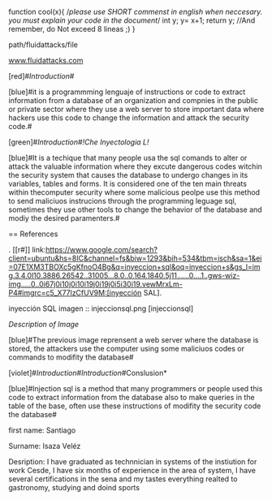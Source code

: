function cool(x){
 /*please use SHORT commenst in english when neccesary.
 you must explain your code in the document*/
 int y;
 y= x+1;
 return y;
 //And remember, do Not exceed 8 lineas ;)
 }


path/fluidattacks/file

www.fluidattacks.com



 [red]#*Introduction*#

[blue]#it is a programmming lenguaje of 
instructions or code to extract
information from a database of an
organization and compnies in the
public or private sector where they use
a web server to store important data 
where hackers use this code to
change the information and attack the
security code.#

[green]#*Introduction*#*!Che Inyectologia L!*

[blue]#It is a techique that many people usa
the sql comands to alter or attack
the valuable information where they
excute dangerous codes witchin the
security system that causes the 
database to undergo changes in its
variables, tables and forms.
It is considered one of the ten main
threats within thecomputer security 
where some malicious peolpe use this
method to send maliciuos instrucions 
through the programming leguage sql,
sometimes they use other tools to
change the behavior of the database
and modiy the desired paramenters.#

== References

. [[r#]] link:https://www.google.com/search?client=ubuntu&hs=8IC&channel=fs&biw=1293&bih=534&tbm=isch&sa=1&ei=07E1XM3TBOXc5gKfnoO4Bg&q=inyeccion+sql&oq=inyeccion+s&gs_l=img.3.4.0l10.3886.26542..31005...8.0..0.164.1840.5j11......0....1..gws-wiz-img.....0..0i67j0i10j0i10i19j0i19j0i5i30i19.vewMrxLm-P4#imgrc=c5_X77lzCfUV9M:[inyección SAL].

inyección SQL
imagen :: injeccionsql.png [injeccionsql]

*Description of Image*

[blue]#The previous image reprensent a web
server where the database is stored, 
the attackers use the computer using 
some maliciuos codes or commands 
to modifity the database#

 [violet]#*Introduction*#*Introduction*#Conslusion*

[blue]#Injection sql is a method that many
programmers or people used this code
to extract information from the 
database also to make queries in the
table of the base, often use these 
instructions of modifity the security
code the database#

first name:
Santiago 

Surname:
Isaza Veléz

Desription:
I have graduated as technnician in
systems of the instiution for work Cesde,
I have six months of experience in the area of system, 
I have several certifications in the sena
and my tastes everything realted to gastronomy, 
studying and doind sports



